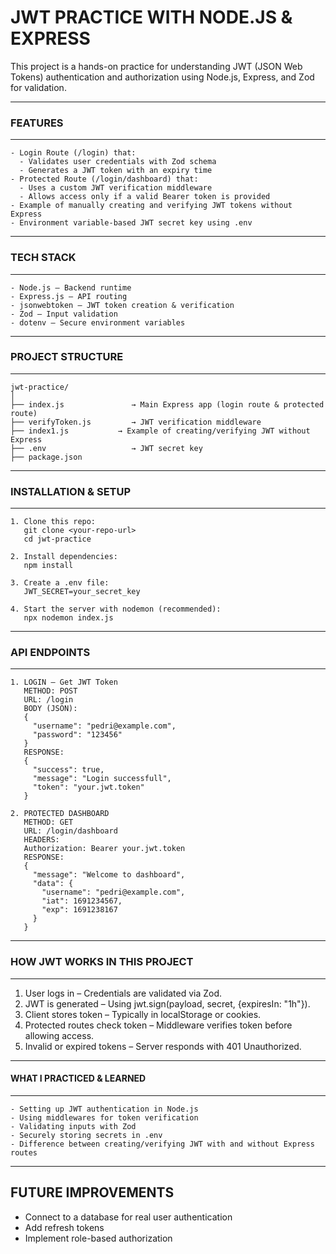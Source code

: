 # JWT PRACTICE WITH NODE.JS & EXPRESS

This project is a hands-on practice for understanding JWT (JSON Web Tokens) authentication and authorization using Node.js, Express, and Zod for validation.

------------------------------------------------------------
### FEATURES
------------------------------------------------------------
```
- Login Route (/login) that:
  - Validates user credentials with Zod schema
  - Generates a JWT token with an expiry time
- Protected Route (/login/dashboard) that:
  - Uses a custom JWT verification middleware
  - Allows access only if a valid Bearer token is provided
- Example of manually creating and verifying JWT tokens without Express
- Environment variable-based JWT secret key using .env
```
------------------------------------------------------------
### TECH STACK
------------------------------------------------------------
```
- Node.js – Backend runtime
- Express.js – API routing
- jsonwebtoken – JWT token creation & verification
- Zod – Input validation
- dotenv – Secure environment variables
```
------------------------------------------------------------
### PROJECT STRUCTURE
------------------------------------------------------------
```
jwt-practice/
│
├── index.js               → Main Express app (login route & protected route)
├── verifyToken.js         → JWT verification middleware
├── index1.js           → Example of creating/verifying JWT without Express
├── .env                   → JWT secret key
├── package.json
```
------------------------------------------------------------
### INSTALLATION & SETUP
------------------------------------------------------------
```
1. Clone this repo:
   git clone <your-repo-url>
   cd jwt-practice

2. Install dependencies:
   npm install

3. Create a .env file:
   JWT_SECRET=your_secret_key

4. Start the server with nodemon (recommended):
   npx nodemon index.js
```
------------------------------------------------------------
### API ENDPOINTS
------------------------------------------------------------
```
1. LOGIN – Get JWT Token
   METHOD: POST
   URL: /login
   BODY (JSON):
   {
     "username": "pedri@example.com",
     "password": "123456"
   }
   RESPONSE:
   {
     "success": true,
     "message": "Login successfull",
     "token": "your.jwt.token"
   }

2. PROTECTED DASHBOARD
   METHOD: GET
   URL: /login/dashboard
   HEADERS:
   Authorization: Bearer your.jwt.token
   RESPONSE:
   {
     "message": "Welcome to dashboard",
     "data": {
       "username": "pedri@example.com",
       "iat": 1691234567,
       "exp": 1691238167
     }
   }
```
------------------------------------------------------------
### HOW JWT WORKS IN THIS PROJECT
------------------------------------------------------------
1. User logs in – Credentials are validated via Zod.
2. JWT is generated – Using jwt.sign(payload, secret, {expiresIn: "1h"}).
3. Client stores token – Typically in localStorage or cookies.
4. Protected routes check token – Middleware verifies token before allowing access.
5. Invalid or expired tokens – Server responds with 401 Unauthorized.

------------------------------------------------------------
#### WHAT I PRACTICED & LEARNED
------------------------------------------------------------
```
- Setting up JWT authentication in Node.js
- Using middlewares for token verification
- Validating inputs with Zod
- Securely storing secrets in .env
- Difference between creating/verifying JWT with and without Express routes
```

------------------------------------------------------------
FUTURE IMPROVEMENTS
------------------------------------------------------------
- Connect to a database for real user authentication
- Add refresh tokens
- Implement role-based authorization

